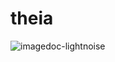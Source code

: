 # theia
![imagedoc-lightnoise](https://github.com/user-attachments/assets/106a181a-5dbc-4249-887c-1c95a9747d16)
